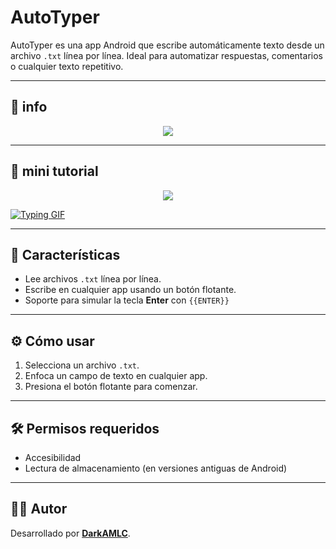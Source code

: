 # AutoTyper

AutoTyper es una app Android que escribe automáticamente texto desde un archivo `.txt` línea por línea. Ideal para automatizar respuestas, comentarios o cualquier texto repetitivo.

---

## 📱 info

<p align=center><img src="https://dl.dropboxusercontent.com/scl/fi/uwxn4hkw2eaxgj1f6utnq/img1.png?rlkey=693ld2k51pij73clucyu1q3bz&st=7r46u1vl&dl=0"/></p>

---

## 🎥 mini tutorial

<p align=center><img src="https://dl.dropboxusercontent.com/scl/fi/eiaij0fx2o49jnrjd5vgd/Tutorial.gif?rlkey=py84ct78bddq5t5mtyp07bume&st=3pch6jqg&dl=0"/></p>

[![Typing GIF](https://dl.dropboxusercontent.com/scl/fi/eiaij0fx2o49jnrjd5vgd/Tutorial.gif?rlkey=py84ct78bddq5t5mtyp07bume&st=3pch6jqg&dl=0)](https://dl.dropboxusercontent.com/scl/fi/eiaij0fx2o49jnrjd5vgd/Tutorial.gif?rlkey=py84ct78bddq5t5mtyp07bume&st=3pch6jqg&dl=0)

---

## 🚀 Características

- Lee archivos `.txt` línea por línea.
- Escribe en cualquier app usando un botón flotante.
- Soporte para simular la tecla **Enter** con `{{ENTER}}`

---

## ⚙️ Cómo usar

1. Selecciona un archivo `.txt`.
2. Enfoca un campo de texto en cualquier app.
3. Presiona el botón flotante para comenzar.

---

## 🛠️ Permisos requeridos

- Accesibilidad
- Lectura de almacenamiento (en versiones antiguas de Android)

---

## 👨‍💻 Autor

Desarrollado por [**DarkAMLC**](https://github.com/DarkAMLC).
